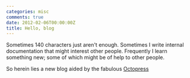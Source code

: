 ```yaml
---
categories: misc
comments: true
date: 2012-02-06T00:00:00Z
title: Hello, blog
---
```


Sometimes 140 characters just aren't enough. Sometimes I write internal documentation that might interest other people. Frequently I learn something new; some of which might be of help to other people.

So herein lies a new blog aided by the fabulous [Octopress](http://octopress.org/)
